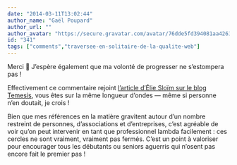 ```yaml
---
date: "2014-03-11T13:02:44"
author_name: "Gaël Poupard"
author_url: ""
author_avatar: "https://secure.gravatar.com/avatar/76dde5fd394081aa4261802372fe2e33"
id: "341"
tags: ["comments","traversee-en-solitaire-de-la-qualite-web"]
---
```

Merci 🙂 J’espère également que ma volonté de progresser ne s’estompera pas !

Effectivement ce commentaire rejoint [l’article d’Élie Sloïm sur le blog Temesis](https://blog.temesis.com/post/2014/03/10/Ailleurs-non-Jeff-t-es-pas-tout-seul), vous êtes sur la même longueur d’ondes — même si personne n’en doutait, je crois !

Bien que mes références en la matière gravitent autour d’un nombre restreint de personnes, d’associations et d’entreprises, c’est agréable de voir qu’on peut intervenir en tant que professionnel lambda facilement : ces cercles ne sont vraiment, vraiment pas fermés. C’est un point à valoriser pour encourager tous les débutants ou seniors aguerris qui n’osent pas encore fait le premier pas !